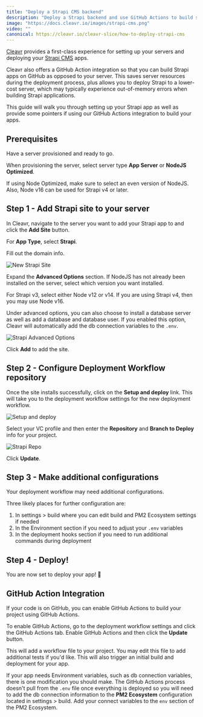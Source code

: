 ```yaml
---
title: "Deploy a Strapi CMS backend"
description: "Deploy a Strapi backend and use GitHub Actions to build so you can host on a lower cost server."
image: "https://docs.cleavr.io/images/strapi-cms.png"
video: ""
canonical: https://cleavr.io/cleavr-slice/how-to-deploy-strapi-cms
---
```


<you-tube video="Mo8JiOwNIzM"></you-tube>

[Cleavr](https://cleavr.io) provides a first-class experience for setting up your servers and deploying your [Strapi CMS](https://strapi.io/) apps.

<base-point>
Cleavr also offers a GitHub Action integration so that you can build Strapi apps on GitHub as opposed to your server. This saves server resources during the deployment process, plus allows you to 
deploy Strapi to a lower-cost server, which may typically experience out-of-memory errors when building Strapi applications. 
</base-point>

This guide will walk you through setting up your Strapi app as well as provide some pointers if using our GitHub Actions integration to build your apps.

## Prerequisites

Have a server provisioned and ready to go.

When provisioning the server, select server type **App Server** or **NodeJS Optimized**.

<base-info>
If using Node Optimized, make sure to select an even version of NodeJS. Also, Node v16 can be used for Strapi v4 or later.
</base-info>

## Step 1 - Add Strapi site to your server

In Cleavr, navigate to the server you want to add your Strapi app to and click the **Add Site** button.

For **App Type**, select **Strapi**.

Fill out the domain info.

![New Strapi Site](/images/strapi/new-strapi-site.png)

Expand the **Advanced Options** section. If NodeJS has not already been installed on the server, select which version you want installed.

For Strapi v3, select either Node v12 or v14. If you are using Strapi v4, then you may use Node v16.

Under advanced options, you can also choose to install a database server as well as add a database and database user. If you enabled this option, Cleavr will automatically add the db connection variables to the `.env`.

![Strapi Advanced Options](/images/strapi/strapi-advanced-options.png)

Click **Add** to add the site.

## Step 2 - Configure Deployment Workflow repository

Once the site installs successfully, click on the **Setup and deploy** link. This will take you to the deployment workflow settings for the new deployment workflow.

![Setup and deploy](/images/strapi/setup-deploy.png)

Select your VC profile and then enter the **Repository** and **Branch to Deploy** info for your project.

![Strapi Repo](/images/strapi/code-repo.png)

Click **Update**.

## Step 3 - Make additional configurations

Your deployment workflow may need additional configurations.

Three likely places for further configuration are:

1. In settings > build where you can edit build and PM2 Ecosystem settings if needed
1. In the Environment section if you need to adjust your `.env` variables
1. In the deployment hooks section if you need to run additional commands during deployment

## Step 4 - Deploy!

You are now set to deploy your app! 🚀

## GitHub Action Integration

If your code is on GitHub, you can enable GitHub Actions to build your project using GitHub Actions.

To enable GitHub Actions, go to the deployment workflow settings and click the GitHub Actions tab. Enable GitHub Actions and then click the **Update** button.

This will add a workflow file to your project. You may edit this file to add additional tests if you'd like. This will also trigger an initial build and deployment for your app.

If your app needs Environment variables, such as db connection variables, there is one modification you should make. The GitHub Actions process doesn't pull from the `.env` file once everything is deployed so you will need to add the db connection information to the **PM2 Ecosystem** configuration located in settings > build.
Add your connect variables to the `env` section of the PM2 Ecosystem.
